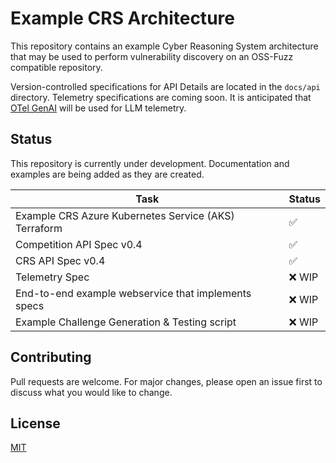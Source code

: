 # Example CRS Architecture

This repository contains an example Cyber Reasoning System architecture that may be used to perform vulnerability discovery on an OSS-Fuzz compatible repository.

Version-controlled specifications for API Details are located in the `docs/api` directory. Telemetry specifications are coming soon.
It is anticipated that [OTel GenAI](https://opentelemetry.io/blog/2024/otel-generative-ai/) will be used for LLM telemetry.

## Status

This repository is currently under development. Documentation and examples are being added as they are created.

| Task                                                 | Status |
| ---------------------------------------------------- | ------ |
| Example CRS Azure Kubernetes Service (AKS) Terraform | ✅     |
| Competition API Spec v0.4                            | ✅     |
| CRS API Spec v0.4                                    | ✅     |
| Telemetry Spec                                       | ❌ WIP |
| End-to-end example webservice that implements specs  | ❌ WIP |
| Example Challenge Generation & Testing script        | ❌ WIP |

## Contributing

Pull requests are welcome. For major changes, please open an issue first
to discuss what you would like to change.

## License

[MIT](https://choosealicense.com/licenses/mit/)
